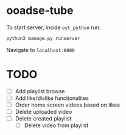 # ooadse-tube

To start server, inside `oyt_python` run:
```python
python3 manage.py runserver
```

Navigate to `localhost:8000`

TODO
====

- [ ] Add playlist browse
- [ ] Add like/dislike functionalites
- [ ] Order home screen videos based on likes
- [ ] Delete uploaded video
- [ ] Delete created playlist
  - [ ] Delete video from playlist